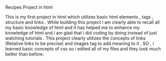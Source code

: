 Recipes Project in html

This is my first project in html which utilizes basic html elements , tags , structure and links . While building this project i am clearly able to recall all my basic knowledge of html and it has helped me to enhance my knowledge of html and i am glad that i did coding by doing instead of just watching tutorials . This project clearly utilizes the concepts of links (Relative links to be precise) and images tag to add meaning to it .
SO , i learned basic concepts of css so i edited all of my files and they look much better than before. 

